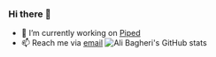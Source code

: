 <!--
**khodealib/khodealib** is a ✨ _special_ ✨ repository because its `README.md` (this file) appears on your GitHub profile.

Here are some ideas to get you started:

- 🔭 I’m currently working on ...
- 🌱 I’m currently learning ...
- 👯 I’m looking to collaborate on ...
- 🤔 I’m looking for help with ...
- 💬 Ask me about ...
- 📫 How to reach me: ...
- 😄 Pronouns: ...
- ⚡ Fun fact: ...
-->
### Hi there 👋 

- 🔭 I’m currently working on [Piped](https://github.com/khodealib/charity) 
- 📫 Reach me via [email](khodealib@gmail.com)
![Ali Bagheri's GitHub stats](https://github-readme-stats.vercel.app/api?username=khodealib&show_icons=true&theme=radical)
